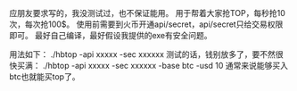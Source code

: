 应朋友要求写的，我没测试过，也不保证能用。
用于帮着大家抢TOP，每秒抢10次，每次抢100$。
使用前需要到火币开通api/secret，api/secret只给交易权限即可。
最好自己编译，最好假设我提供的exe有安全问题。

用法如下：
	./hbtop -api xxxxx -sec xxxxxx 
测试的话，钱别放多了，要不然很快买满：
	./hbtop -api xxxxx -sec xxxxxx -base btc -usd 10
通常来说能够买入btc也就能买top了。
